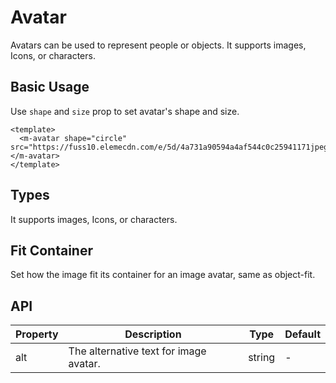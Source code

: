 # Avatar

Avatars can be used to represent people or objects. It supports images, Icons, or characters.

## Basic Usage

Use `shape` and `size` prop to set avatar's shape and size.

<m-avatar shape="circle" src="https://fuss10.elemecdn.com/e/5d/4a731a90594a4af544c0c25941171jpeg.jpeg"></m-avatar>

```vue
<template>
  <m-avatar shape="circle" src="https://fuss10.elemecdn.com/e/5d/4a731a90594a4af544c0c25941171jpeg.jpeg"></m-avatar>
</template>
```


## Types

It supports images, Icons, or characters.


## Fit Container

Set how the image fit its container for an image avatar, same as object-fit.

## API

| Property | Description | Type | Default |
| --- | --- | --- | --- |
| alt | The alternative text for image avatar. | string | - |